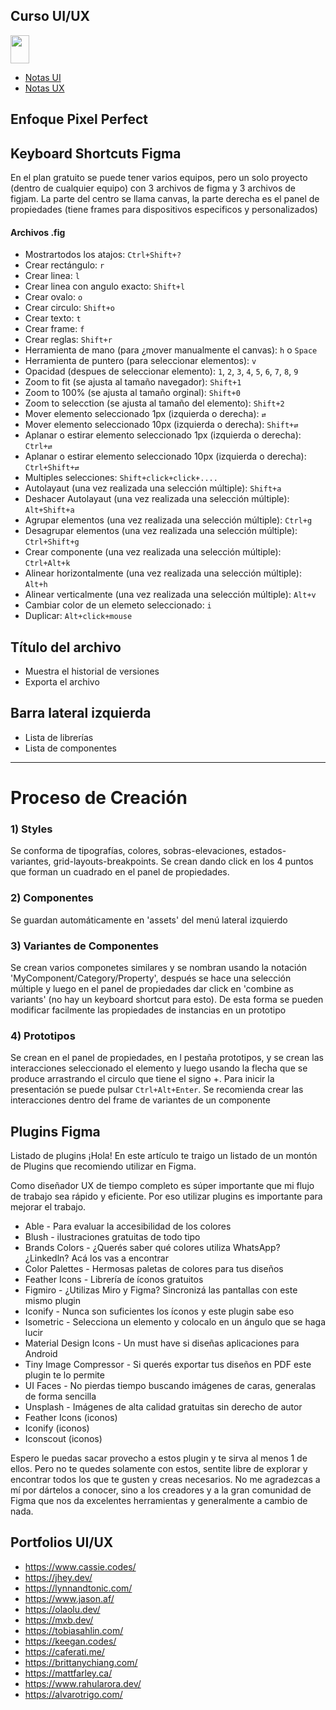 ## Curso UI/UX

<img margin="0" padding="0" flex-grow="1" flex-shrink="0" src="https://upload.wikimedia.org/wikipedia/commons/thumb/3/33/Figma-logo.svg/1667px-Figma-logo.svg.png" width="30" height="45" />

- [Notas UI](./assets/ui/01-ui.md)
- [Notas UX](./assets/ux/01-ux.md)


## Enfoque Pixel Perfect
## Keyboard Shortcuts Figma
En el plan gratuito se puede tener varios equipos, pero un solo proyecto (dentro de cualquier equipo) con 3 archivos de figma y 3 archivos de figjam.
La parte del centro se llama canvas, la parte derecha es el panel de propiedades (tiene frames para dispositivos especificos y personalizados)

#### Archivos .fig
- Mostrartodos los atajos: `Ctrl+Shift+?`
- Crear rectángulo: `r`
- Crear linea: `l`
- Crear linea con angulo exacto: `Shift+l`
- Crear ovalo: `o`
- Crear circulo: `Shift+o`
- Crear texto: `t`
- Crear frame: `f`
- Crear reglas: `Shift+r`
- Herramienta de mano (para ¿mover manualmente el canvas): `h` o `Space`
- Herramienta de puntero (para seleccionar elementos): `v`
- Opacidad (despues de seleccionar elemento): `1`, `2`, `3`, `4`, `5`, `6`, `7`, `8`, `9`
- Zoom to fit (se ajusta al tamaño navegador): `Shift+1`
- Zoom to 100% (se ajusta al tamaño orginal): `Shift+0`
- Zoom to selecction (se ajusta al tamaño del elemento): `Shift+2`
- Mover elemento seleccionado 1px (izquierda o derecha): `⇄`
- Mover elemento seleccionado 10px (izquierda o derecha): `Shift+⇄`
- Aplanar o estirar elemento seleccionado 1px (izquierda o derecha): `Ctrl+⇄`
- Aplanar o estirar elemento seleccionado 10px (izquierda o derecha): `Ctrl+Shift+⇄`
- Multiples selecciones: `Shift+click+click+....`
- Autolayaut (una vez realizada una selección múltiple): `Shift+a`
- Deshacer Autolayaut (una vez realizada una selección múltiple): `Alt+Shift+a`
- Agrupar elementos (una vez realizada una selección múltiple): `Ctrl+g`
- Desagrupar elementos (una vez realizada una selección múltiple): `Ctrl+Shift+g`
- Crear componente (una vez realizada una selección múltiple): `Ctrl+Alt+k`
- Alinear horizontalmente (una vez realizada una selección múltiple): `Alt+h`
- Alinear verticalmente (una vez realizada una selección múltiple): `Alt+v`
- Cambiar color de un elemeto seleccionado: `i`
- Duplicar: `Alt+click+mouse`


## Título del archivo
- Muestra el historial de versiones
- Exporta el archivo

## Barra lateral izquierda
- Lista de librerías
- Lista de componentes


<hr/>

# Proceso de Creación 

### 1) Styles 
Se conforma de tipografías, colores, sobras-elevaciones, estados-variantes, grid-layouts-breakpoints. Se crean dando click en los 4 puntos que forman un cuadrado en el panel de propiedades.

### 2) Componentes
Se guardan automáticamente en 'assets' del menú lateral izquierdo

### 3) Variantes de Componentes
Se crean varios componetes similares y se nombran usando la notación 'MyComponent/Category/Property',
después se hace una selección múltiple y luego en el panel de propiedades dar click en 'combine as variants' (no hay un keyboard shortcut para esto). De esta forma se pueden modificar facilmente las propiedades de instancias en un prototipo

### 4) Prototipos
Se crean en el panel de propiedades, en l pestaña prototipos, y se crean las interacciones seleccionado el elemento y luego usando la flecha que se produce arrastrando el circulo que tiene el signo +. Para inicir la presentación se puede pulsar `Ctrl+Alt+Enter`. Se recomienda crear las interacciones dentro del frame de variantes de un componente




## Plugins Figma
Listado de plugins
¡Hola!
En este artículo te traigo un listado de un montón de Plugins que recomiendo utilizar en Figma.

Como diseñador UX de tiempo completo es súper importante que mi flujo de trabajo sea rápido y eficiente. Por eso utilizar plugins es importante para mejorar el trabajo.



- Able - Para evaluar la accesibilidad de los colores
- Blush - ilustraciones gratuitas de todo tipo
- Brands Colors - ¿Querés saber qué colores utiliza WhatsApp? ¿Linkedln? Acá los vas a encontrar
- Color Palettes - Hermosas paletas de colores para tus diseños
- Feather Icons - Librería de íconos gratuitos
- Figmiro - ¿Utilizas Miro y Figma? Sincronizá las pantallas con este mismo plugin
- Iconify - Nunca son suficientes los íconos y este plugin sabe eso
- Isometric - Selecciona un elemento y colocalo en un ángulo que se haga lucir
- Material Design Icons - Un must have si diseñas aplicaciones para Android
- Tiny Image Compressor - Si querés exportar tus diseños en PDF este plugin te lo permite
- UI Faces - No pierdas tiempo buscando imágenes de caras, generalas de forma sencilla
- Unsplash - Imágenes de alta calidad gratuitas sin derecho de autor
- Feather Icons (iconos)
- Iconify (iconos)
- Iconscout (iconos)

Espero le puedas sacar provecho a estos plugin y te sirva al menos 1 de ellos. Pero no te quedes solamente con estos, sentite libre de explorar y encontrar todos los que te gusten y creas necesarios. No me agradezcas a mí por dártelos a conocer, sino a los creadores y a la gran comunidad de Figma que nos da excelentes herramientas y generalmente a cambio de nada.


## Portfolios UI/UX
- https://www.cassie.codes/
- https://jhey.dev/
- https://lynnandtonic.com/
- https://www.jason.af/
- https://olaolu.dev/
- https://mxb.dev/
- https://tobiasahlin.com/
- https://keegan.codes/
- https://caferati.me/
- https://brittanychiang.com/
- https://mattfarley.ca/
- https://www.rahularora.dev/
- https://alvarotrigo.com/